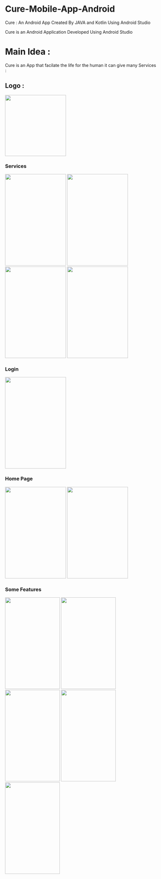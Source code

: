 # Cure-Mobile-App-Android
Cure : An Android App Created By JAVA and Kotlin Using Android Studio 

Cure is an Android Application Developed Using Android Studio 

# Main Idea : 

Cure is an App that facilate the life for the human it can give many Services : 

## Logo : 

<img src ="https://user-images.githubusercontent.com/110169371/209485400-e6a96b83-36be-44a0-907a-3ba176170a74.png" width="200"/>

### Services 

<img src="https://user-images.githubusercontent.com/110169371/209484738-9949a01b-1bfd-46dc-bd98-9c1df049d9f1.jpg" width="200" height="300"/> <img src="https://user-images.githubusercontent.com/110169371/209484741-ea212351-4f35-4c46-a70d-79bc7b6b1f35.jpg" width="200" height="300"/> <img src="https://user-images.githubusercontent.com/110169371/209484747-e329913c-1a2f-46f6-be13-49af063aa331.jpg" width="200" height="300"/> <img src="https://user-images.githubusercontent.com/110169371/209484760-40d12efb-5041-4acb-ac6a-ad61d2fbf2b8.jpg" width="200" height="300"/>

### Login 

<img src="https://user-images.githubusercontent.com/110169371/209484763-59824ad8-06f8-495f-b5b2-f3ee177d4749.jpg" width="200" height="300"/> 

### Home Page 

<img src="https://user-images.githubusercontent.com/110169371/209484766-cf28393c-3f41-4db9-9de1-3abe9ffce012.jpg" width="200" height="300"/> <img src="https://user-images.githubusercontent.com/110169371/209484979-598c776b-78a5-4f1b-ac2e-39222af0f9b6.jpg" width="200" height="300"/> 

### Some Features 

<img src="https://user-images.githubusercontent.com/110169371/209484983-8408308d-b1d5-4b06-8f30-0919d24f742c.jpg" width="180" height="300"/> <img src="https://user-images.githubusercontent.com/110169371/209484989-c8c2b7b3-2190-4fba-bbbe-aec6a9954da0.jpg" width="180" height="300"/> <img src="https://user-images.githubusercontent.com/110169371/209485342-f8031e1f-bd8c-44aa-b7e8-29a3f33377e6.jpg" width="180" height="300"/> <img src="https://user-images.githubusercontent.com/110169371/209485111-c7b15a7c-94a6-46a7-95c5-46623c1be159.jpg" width="180" height="300"/> <img src="https://user-images.githubusercontent.com/110169371/209485115-36cba015-fe38-4c17-8578-5557f6a8171e.jpg" width="180" height="300"/>
